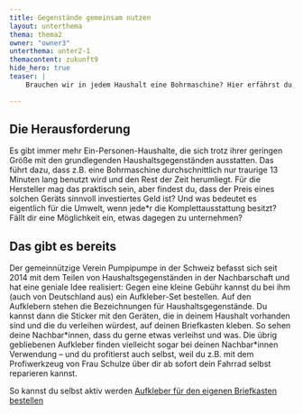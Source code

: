 ```yaml
---
title: Gegenstände gemeinsam nutzen
layout: unterthema
thema: thema2
owner: "owner3"
unterthema: unter2-1
themacontent: zukunft9
hide_hero: true
teaser: |
    Brauchen wir in jedem Haushalt eine Bohrmaschine? Hier erfährst du, wie wir Gegenstände teilen können.

---
```


## Die Herausforderung
Es gibt immer mehr Ein-Personen-Haushalte, die sich trotz ihrer geringen Größe mit den grundlegenden Haushaltsgegenständen ausstatten. Das führt dazu, dass z.B. eine Bohrmaschine durchschnittlich nur traurige 13 Minuten lang benutzt wird und den Rest der Zeit herumliegt. Für die Hersteller mag das praktisch sein, aber findest du, dass der Preis eines solchen Geräts sinnvoll investiertes Geld ist? Und was bedeutet es eigentlich für die Umwelt, wenn jede\*r die Komplettausstattung besitzt? Fällt dir eine Möglichkeit ein, etwas dagegen zu unternehmen?

## Das gibt es bereits
Der gemeinnützige Verein Pumpipumpe in der Schweiz befasst sich seit 2014 mit dem Teilen von Haushaltsgegenständen in der Nachbarschaft und hat eine geniale Idee realisiert: Gegen eine kleine Gebühr kannst du bei ihm (auch von Deutschland aus) ein Aufkleber-Set bestellen. Auf den Aufklebern stehen die Bezeichnungen für Haushaltsgegenstände. Du kannst dann die Sticker mit den Geräten, die in deinem Haushalt vorhanden sind und die du verleihen würdest, auf deinen Briefkasten kleben. So sehen deine Nachbar\*innen, dass du gerne etwas verleihst und was. Die übrig gebliebenen Aufkleber finden vielleicht sogar bei deinen Nachbar\*innen Verwendung – und du profitierst auch selbst, weil du z.B. mit dem Profiwerkzeug von Frau Schulze über dir ab sofort dein Fahrrad selbst reparieren kannst.

<p class="link-list">
    <span class="link-list-headline">So kannst du selbst aktiv werden</span>
        <a class="external-link" href="https://www.pumpipumpe.ch/" target="_blank">Aufkleber für den eigenen Briefkasten bestellen</a>
</p>